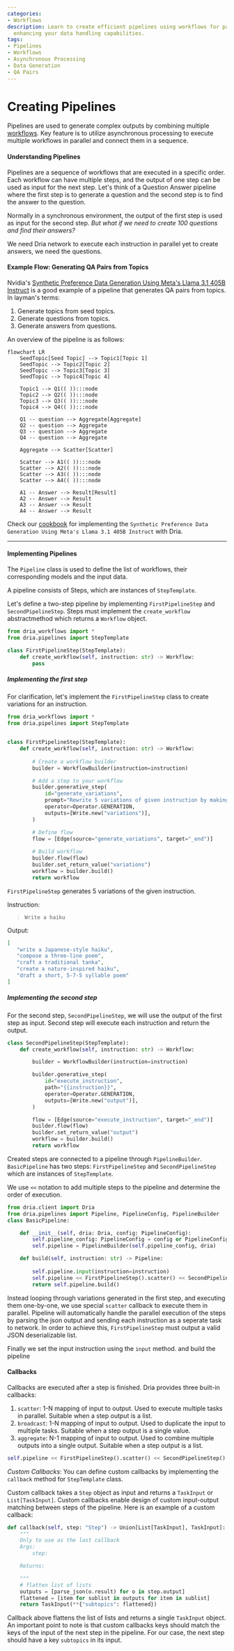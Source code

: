 ```yaml
---
categories:
- Workflows
description: Learn to create efficient pipelines using workflows for parallel processing,
  enhancing your data handling capabilities.
tags:
- Pipelines
- Workflows
- Asynchronous Processing
- Data Generation
- QA Pairs
---
```


# Creating Pipelines

Pipelines are used to generate complex outputs by combining multiple [workflows](workflows.md). 
Key feature is to utilize asynchronous processing to execute multiple workflows in parallel and connect them in a sequence.

#### Understanding Pipelines

Pipelines are a sequence of workflows that are executed in a specific order.
Each workflow can have multiple steps, and the output of one step can be used as input for the next step.
Let's think of a Question Answer pipeline where the first step is to generate a question and the second step is to find the answer to the question.

Normally in a synchronous environment, the output of the first step is used as input for the second step. 
*But what if we need to create 100 questions and find their answers?* 

We need Dria network to execute each instruction in parallel yet to create answers, we need the questions.

#### Example Flow: Generating QA Pairs from Topics

Nvidia's [Synthetic Preference Data Generation Using Meta's Llama 3.1 405B Instruct](https://github.com/NVIDIA/NeMo-Curator/blob/main/tutorials/synthetic-preference-data/synthetic_preference_data_generation_llama_3_1_405b.ipynb) is a good example of a pipeline that generates QA pairs from topics.
In layman's terms:
1. Generate topics from seed topics.
2. Generate questions from topics.
3. Generate answers from questions.

An overview of the pipeline is as follows:

```mermaid
flowchart LR
    SeedTopic[Seed Topic] --> Topic1[Topic 1]
    SeedTopic --> Topic2[Topic 2]
    SeedTopic --> Topic3[Topic 3]
    SeedTopic --> Topic4[Topic 4]
    
    Topic1 --> Q1(( )):::node
    Topic2 --> Q2(( )):::node
    Topic3 --> Q3(( )):::node
    Topic4 --> Q4(( )):::node
    
    Q1 -- question --> Aggregate[Aggregate]
    Q2 -- question --> Aggregate
    Q3 -- question --> Aggregate
    Q4 -- question --> Aggregate
    
    Aggregate --> Scatter[Scatter]
    
    Scatter --> A1(( )):::node
    Scatter --> A2(( )):::node
    Scatter --> A3(( )):::node
    Scatter --> A4(( )):::node
    
    A1 -- Answer --> Result[Result]
    A2 -- Answer --> Result
    A3 -- Answer --> Result
    A4 -- Answer --> Result
```

Check our [cookbook](../cookbook/preference_data.md) for implementing the `Synthetic Preference Data Generation Using Meta's Llama 3.1 405B Instruct` with Dria.

---
#### Implementing Pipelines


The `Pipeline` class is used to define the list of workflows, their corresponding models and the input data.

A pipeline consists of Steps, which are instances of `StepTemplate`.

Let's define a two-step pipeline by implementing `FirstPipelineStep` and `SecondPipelineStep`.
Steps must implement the `create_workflow` abstractmethod which returns a `Workflow` object.

```python
from dria_workflows import *
from dria.pipelines import StepTemplate

class FirstPipelineStep(StepTemplate):
    def create_workflow(self, instruction: str) -> Workflow:
        pass
```

##### Implementing the first step

For clarification, let's implement the `FirstPipelineStep` class to create variations for an instruction.

```python
from dria_workflows import *
from dria.pipelines import StepTemplate


class FirstPipelineStep(StepTemplate):
    def create_workflow(self, instruction: str) -> Workflow:
        
        # Create a workflow builder
        builder = WorkflowBuilder(instruction=instruction)

        # Add a step to your workflow
        builder.generative_step(
            id="generate_variations",
            prompt="Rewrite 5 variations of given instruction by making small changes. Instruction: {{instruction}}. Output a single Python list for new instructions, and nothing else. New instructions:",
            operator=Operator.GENERATION,
            outputs=[Write.new("variations")],
        )

        # Define flow
        flow = [Edge(source="generate_variations", target="_end")]
        
        # Build workflow
        builder.flow(flow)
        builder.set_return_value("variations")
        workflow = builder.build()
        return workflow
```

`FirstPipelineStep` generates 5 variations of the given instruction. 

Instruction: 

> `Write a haiku`

Output:
```json
[
   "write a Japanese-style haiku",
   "compose a three-line poem",
   "craft a traditional tanka",
   "create a nature-inspired haiku",
   "draft a short, 5-7-5 syllable poem"
]
```

##### Implementing the second step

For the second step, `SecondPipelineStep`, we will use the output of the first step as input. 
Second step will execute each instruction and return the output.


```python
class SecondPipelineStep(StepTemplate):
    def create_workflow(self, instruction: str) -> Workflow:

        builder = WorkflowBuilder(instruction=instruction)

        builder.generative_step(
            id="execute_instruction",
            path="{{instruction}}",
            operator=Operator.GENERATION,
            outputs=[Write.new("output")],
        )

        flow = [Edge(source="execute_instruction", target="_end")]
        builder.flow(flow)
        builder.set_return_value("output")
        workflow = builder.build()
        return workflow
```

Created steps are connected to a pipeline through `PipelineBuilder`. 
`BasicPipeline` has two steps: `FirstPipelineStep` and `SecondPipelineStep` which are instances of `StepTemplate`. 

We use `<<` notation to add multiple steps to the pipeline and determine the order of execution. 


```python
from dria.client import Dria
from dria.pipelines import Pipeline, PipelineConfig, PipelineBuilder
class BasicPipeline:

    def __init__(self, dria: Dria, config: PipelineConfig):
        self.pipeline_config: PipelineConfig = config or PipelineConfig()
        self.pipeline = PipelineBuilder(self.pipeline_config, dria)

    def build(self, instruction: str) -> Pipeline:
        
        self.pipeline.input(instruction=instruction)
        self.pipeline << FirstPipelineStep().scatter() << SecondPipelineStep()
        return self.pipeline.build()
```


Instead looping through variations generated in the first step, and executing them one-by-one, we use special `scatter` callback to execute them in parallel.
Pipeline will automatically handle the parallel execution of the steps by parsing the json output and sending each instruction as a seperate task to network.
In order to achieve this, `FirstPipelineStep` must output a valid JSON deserializable list. 

Finally we set the input instruction using the `input` method. and build the pipeline 

#### Callbacks

Callbacks are executed after a step is finished. Dria provides three built-in callbacks:

1. `scatter`: 1-N mapping of input to output. Used to execute multiple tasks in parallel. Suitable when a step output is a list.
2. `broadcast`: 1-N mapping of input to output. Used to duplicate the input to multiple tasks. Suitable when a step output is a single value.
3. `aggregate`: N-1 mapping of input to output. Used to combine multiple outputs into a single output. Suitable when a step output is a list.

```python
self.pipeline << FirstPipelineStep().scatter() << SecondPipelineStep()
```

*Custom Callbacks*: You can define custom callbacks by implementing the `callback` method for `StepTemplate` class. 

Custom callback takes a `Step` object as input and returns a `TaskInput` or  `List[TaskInput]`. Custom callbacks enable design of custom input-output matching between steps of the pipeline.
Here is an example of a custom callback:

```python
def callback(self, step: "Step") -> Union[List[TaskInput], TaskInput]:
    """
    Only to use as the last callback
    Args:
        step:

    Returns:

    """
    # flatten list of lists
    outputs = [parse_json(o.result) for o in step.output]
    flattened = [item for sublist in outputs for item in sublist]
    return TaskInput(**{"subtopics": flattened})
```

Callback above flattens the list of lists and returns a single `TaskInput` object.
An important point to note is that custom callbacks keys should match the keys of the input of the next step in the pipeline.
For our case, the next step should have a key `subtopics` in its input.